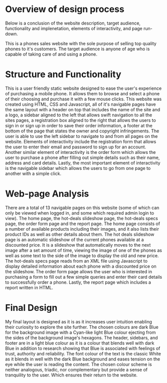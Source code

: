 # Overview of design process

Below is a conclusion of the website description, target audience, functionality and implenetation, elements of interactivity, and page run-down.
  
This is a phones sales website with the sole purpose of selling top quality phones to it's customers. The target audience is anyone of age who is
capable of taking care of and using a phone.


# Structure and Functionality

This is a user friendly static website designed to ease the user's experience of purchasing a mobile phone. It allows them to browse and select a phone
of their choosing and purchase it with a few mouse clicks. This website was created using HTML, CSS and Javascript, all of it's navigable pages have the 
same layout with a header on top that includes the name of the site and a logo, a sidebar aligned to the left that allows swift navigation to all the
sites pages, a registration box aligned to the right that allows the users to sign in or sign up in order to save their order information, a footer at the 
bottom of the page that states the owner and copyright infringements. The user is able to use the left sidebar to navigate to and from all pages on the
website. Elements of interactivity include the registration form that allows the user to enter their email and password to sign up for an account. Another
similar element of interactivity is the order form which allows the user to purchase a phone after filling out simple details such as their name, address and
card details. Lastly, the most important element of interactivity is the navigable sidebar which allows the users to go from one page to another with a simple
click.

# Web-page Analysis

There are a total of 13 navigable pages on this website (some of which can only be viewed when logged in, and some which required admin login to view). The home page, the hot-deals slideshow page, the hot-deals specs page, the order form page and the
report page. The home page consists of a number of available products including their images, and it also lists their product IDs as well as other details 
about them. The hot deals slideshow page is an automatic slideshow of the current phones available at a discounted price. It is a slideshow that automatically
moves to the next image after a set amount of time, viewing the image of one of the phones as well as some text to the side of the image to display the old and
new price. The hot-deals specs page reads from an XML file using Javascript to display detailed information about each phone with a discounted price on the
slideshow. The order form page allows the user who is interested in purchasing a form to fill out a few simple queries and enter their card details to successfully
order a phone. Lastly, the report page which includes a report written in HTML.

# Final Design

My final layout is designed as it is as it increases user intuition enabling their curiosity to explore the site further. The chosen colours are dark Blue for the
background image with a Cyan-like light Blue colour ejecting from the sides of the background image's hexagons. The header, sidebars, and footer are in a light blue
colour as it is a colour that blends well with dark Blue in addition to research showing that Blue is associated with feelings of trust, authority and reliability. The font colour of the text is the classic White as it blends in well with the dark Blue background and eases tension on 
the eye while the user is reading the content. The chosen colour scheme is neither analogous, triadic, nor complementary but provide a sense of tranquility to the user.
Which ensures their return to the website.
